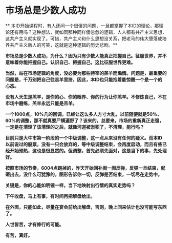 市场总是少数人成功
====



** 本ID开始课程时，有人还问一个很傻的问题，一旦都掌握了本ID的理论，那理论还有用吗？这种想法，就如同那种同样傻忽忽的逻辑，人人都有共产主义思想，这共产主义就实现了。可惜，共产主义和什么思想没关系，把老马的伟大堕落成培养共产主义新人的可笑，这就是这种逻辑的历史悲剧。**

**市场总是少数人成功，为什么？因为只有少数人能真正把握自己。征服世界，并不意味着你能把握自己。认识自己、把握自己，这比征服世界更难。**

**当然，站在市场逻辑的角度，没必要为那些待宰的羔羊而煽情。问题是，最重要的问题是，千万别把自己往羔羊里挤。因此，本ID也只能抱着能惊醒一个是一个的心态。**

**没有人天生是羔羊，是你的心、你的眼界、你的行为让你羔羊。不修炼自己，不在市场中磨练，羔羊永远只能是羔羊。**

**一个1000点，10%几的回调，已经让这么多人方寸大乱，以前随便就是50%、60%的调整，那不就真要尸横遍野了？该来的，总要来，市场的重新真正走强，一定是在清理了该清理的之后，就像河道被淤积了，不清理，能行吗？**

**目前只是大牛市第一阶段的一个中级调整，这一点从来没有任何的疑义。而本ID以前说过的股票，没有一只会放弃的，等中级调整结束，会再度启动，而且有些已经开始预热，这也是很显然的。但调整，首先必须先面对，这是当下的事，先处理好。**

**按照市场的节奏，6004点跑掉的，昨天开始回补闹一闹反弹，反弹一旦结束，就砸出去，没什么可犹豫的。图形告诉你一切，反弹是否结束，一切尽在走势中。**

**关键是，你的心能如明镜一样，当下地映射出行情的真实走势吗？**

**下午收盘，马上有事，有时间再把解盘给出。**

**在外面，只能如此，尽量在宴会前给出解盘，否则，晚上回来估计也没可能写东西了。**

**人世皆苦，才有修行的可能。**

**有苦，真好。**
